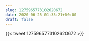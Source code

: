 ```yaml
---
slug: 1275965773102620672
date: 2020-06-25 01:35:21+00:00
draft: false
---
```


{{< tweet 1275965773102620672 >}}
